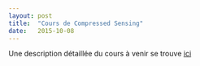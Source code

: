 ```yaml
---
layout: post
title:  "Cours de Compressed Sensing"
date:   2015-10-08
---
```


Une description détaillée du cours à venir se trouve [ici](/assets/presentation-cours-CS.pdf)